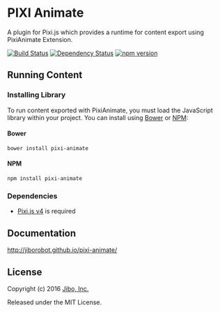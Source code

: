 # PIXI Animate

A plugin for Pixi.js which provides a runtime for content export using PixiAnimate Extension. 

[![Build Status](https://travis-ci.org/jiborobot/pixi-animate.svg?branch=master)](https://travis-ci.org/jiborobot/pixi-animate) [![Dependency Status](https://david-dm.org/jiborobot/pixi-animate.svg)](https://david-dm.org/jiborobot/pixi-animate) [![npm version](https://badge.fury.io/js/pixi-animate.svg)](https://badge.fury.io/js/pixi-animate)

## Running Content

### Installing Library

To run content exported with PixiAnimate, you must load the JavaScript library within your project. You can install using [Bower](http://bower.io) or [NPM](http://www.npmjs.org):

#### Bower
```
bower install pixi-animate
```
#### NPM
```
npm install pixi-animate
```

### Dependencies

* [Pixi.js v4](http://pixijs.com) is required

## Documentation

http://jiborobot.github.io/pixi-animate/

## License

Copyright (c) 2016 [Jibo, Inc.](http://github.com/jiborobot)

Released under the MIT License.
